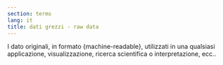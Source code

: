 ```yaml
---
section: terms
lang: it
title: dati grezzi - raw data
---
```


I dato originali, in formato {machine-readable}, utilizzati in una qualsiasi applicazione, visualizzazione, ricerca scientifica o interpretazione, ecc..
